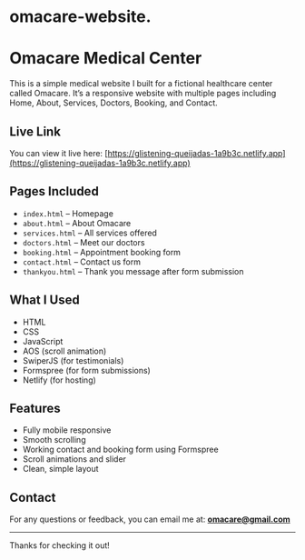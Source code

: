 # omacare-website.
# Omacare Medical Center

This is a simple medical website I built for a fictional healthcare center called Omacare. It’s a responsive website with multiple pages including Home, About, Services, Doctors, Booking, and Contact.

## Live Link
You can view it live here: [https://glistening-queijadas-1a9b3c.netlify.app](https://glistening-queijadas-1a9b3c.netlify.app)

## Pages Included
- `index.html` – Homepage
- `about.html` – About Omacare
- `services.html` – All services offered
- `doctors.html` – Meet our doctors
- `booking.html` – Appointment booking form
- `contact.html` – Contact us form
- `thankyou.html` – Thank you message after form submission

## What I Used
- HTML
- CSS
- JavaScript
- AOS (scroll animation)
- SwiperJS (for testimonials)
- Formspree (for form submissions)
- Netlify (for hosting)

## Features
- Fully mobile responsive
- Smooth scrolling
- Working contact and booking form using Formspree
- Scroll animations and slider
- Clean, simple layout

## Contact
For any questions or feedback, you can email me at: **omacare@gmail.com**

---

Thanks for checking it out!
